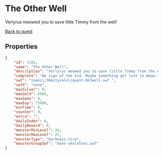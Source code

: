 # The Other Well

Verlyrus meowed you to save little Timmy from the well!

[Back to quest](../quests.md)

## Properties

```json
{
    "id": 1182,
    "name": "The Other Well",
    "description": "Verlyrus meowed you to save little Timmy from the well!",
    "complete": "No sign of the kid. Maybe something got lost in meow-lation?",
    "swf": "towns\/3Amityvale\/quest-bk3well.swf ",
    "swfX": "none",
    "maxSilver": 0,
    "maxGold": 6000,
    "maxGems": 0,
    "maxExp": 75000,
    "minTime": 0,
    "counter": 0,
    "extra": "",
    "dailyIndex": 0,
    "dailyReward": 0,
    "monsterMinLevel": 16,
    "monsterMaxLevel": 22,
    "monsterType": "Darkness,Fire",
    "monsterGroupSwf": "mset-skeletons.swf"
}
```

